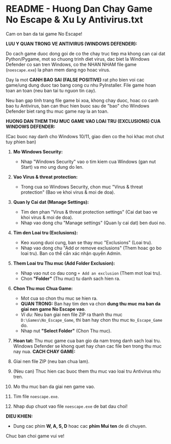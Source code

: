 README - Huong Dan Chay Game No Escape & Xu Ly Antivirus.txt
========================================================

Cam on ban da tai game No Escape!

**LUU Y QUAN TRONG VE ANTIVIRUS (WINDOWS DEFENDER):**

Do cach game duoc dong goi de co the chay truc tiep ma khong can cai dat Python/Pygame, mot so chuong trinh diet virus, dac biet la Windows Defender co san tren Windows, co the NHAN NHAM file game (`noescape.exe`) la phan mem dang ngo hoac virus.

Day la mot **CANH BAO SAI (FALSE POSITIVE)** rat pho bien voi cac game/ung dung duoc tao bang cong cu nhu PyInstaller. File game hoan toan an toan (neu ban tai tu nguon tin cay).

Neu ban gap tinh trang file game bi xoa, khong chay duoc, hoac co canh bao tu Antivirus, ban can thuc hien buoc sau de "bao" cho Windows Defender biet rang thu muc game nay la an toan.

**HUONG DAN THEM THU MUC GAME VAO LOAI TRU (EXCLUSIONS) CUA WINDOWS DEFENDER:**

(Cac buoc nay danh cho Windows 10/11, giao dien co the hoi khac mot chut tuy phien ban)

1.  **Mo Windows Security:**
    * Nhap "Windows Security" vao o tim kiem cua Windows (gan nut Start) va mo ung dung do len.

2.  **Vao Virus & threat protection:**
    * Trong cua so Windows Security, chon muc "Virus & threat protection" (Bao ve khoi virus & moi de doa).

3.  **Quan ly Cai dat (Manage Settings):**
    * Tim den phan "Virus & threat protection settings" (Cai dat bao ve khoi virus & moi de doa).
    * Nhap vao dong chu "Manage settings" (Quan ly cai dat) ben duoi no.

4.  **Tim den Loai tru (Exclusions):**
    * Keo xuong duoi cung, ban se thay muc "Exclusions" (Loai tru).
    * Nhap vao dong chu "Add or remove exclusions" (Them hoac go bo loai tru). Ban co thể cần xác nhận quyền Admin.

5.  **Them Loai tru Thu muc (Add Folder Exclusion):**
    * Nhap vao nut co dau cong `+ Add an exclusion` (Them mot loai tru).
    * Chon **"Folder"** (Thu muc) tu danh sach hien ra.

6.  **Chon Thu muc Chua Game:**
    * Mot cua so chon thu muc se hien ra.
    * **QUAN TRONG:** Ban hay tim den va chon **dung thu muc ma ban da giai nen game No Escape vao**.
    * *Vi du:* Neu ban giai nen file ZIP ra thanh thu muc `D:\Games\No_Escape_Game`, thi ban hay chon thu muc `No_Escape_Game` do.
    * Nhap nut **"Select Folder"** (Chon Thu muc).

7.  **Hoan tat:** Thu muc game cua ban gio da nam trong danh sach loai tru. Windows Defender se khong quet hay chan cac file ben trong thu muc nay nua.
**CACH CHAY GAME:**

1.  Giai nen file ZIP (neu ban chua lam).
2.  (Neu can) Thuc hien cac buoc them thu muc vao loai tru Antivirus nhu tren.
3.  Mo thu muc ban da giai nen game vao.
4.  Tim file `noescape.exe`.
5.  Nhap dup chuot vao file `noescape.exe` de bat dau choi!

**DIEU KHIEN:**

* Dung cac phim **W, A, S, D** hoac cac **phim Mui ten** de di chuyen.

Chuc ban choi game vui ve!